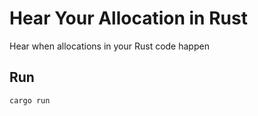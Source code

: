 # Hear Your Allocation in Rust

Hear when allocations in your Rust code happen

## Run

```shell
cargo run
```
